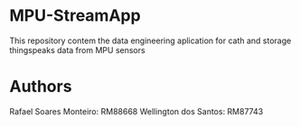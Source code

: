 # MPU-StreamApp

This repository contem the data engineering aplication for cath and storage thingspeaks data from MPU sensors

# Authors

Rafael Soares Monteiro: RM88668
Wellington dos Santos: RM87743

